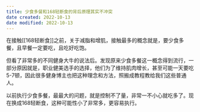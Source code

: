 ```yaml
---
title: 少食多餐和168轻断食的背后原理其实不冲突
date created: 2022-10-13
date modified: 2022-10-13
---
```

在接触[[168轻断食]]之前，关于减脂和增肌，接触最多的概念就是，要少食多餐，且早餐一定要吃，且吃好吃饱。

但看了非常多的不同健身大牛的说法后。发现原来少食多餐这一概念得到流行，一部分原因就是，职业健美选手的选择，他们为了维持肌肉增长，甚至可能一天要吃5-7顿，因此很多健身博主也把这种理念和方法，照搬成教程教给我们这些普通人。

以前执行少食多餐，最最大的问题，就是控制不了量，非常一不小心就吃多了。现在换成168轻断食，这种可能性小了非常多，更容易执行。